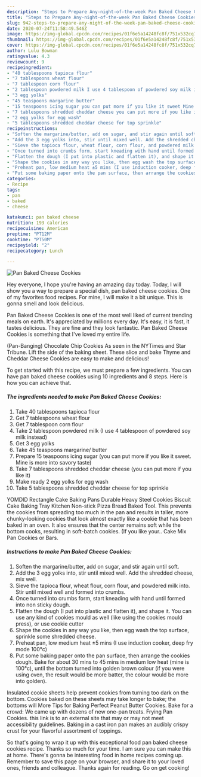 ```yaml
---
description: "Steps to Prepare Any-night-of-the-week Pan Baked Cheese Cookies"
title: "Steps to Prepare Any-night-of-the-week Pan Baked Cheese Cookies"
slug: 942-steps-to-prepare-any-night-of-the-week-pan-baked-cheese-cookies
date: 2020-07-24T11:58:49.546Z
image: https://img-global.cpcdn.com/recipes/01f6e5a14248fc8f/751x532cq70/pan-baked-cheese-cookies-recipe-main-photo.jpg
thumbnail: https://img-global.cpcdn.com/recipes/01f6e5a14248fc8f/751x532cq70/pan-baked-cheese-cookies-recipe-main-photo.jpg
cover: https://img-global.cpcdn.com/recipes/01f6e5a14248fc8f/751x532cq70/pan-baked-cheese-cookies-recipe-main-photo.jpg
author: Lulu Bowman
ratingvalue: 4.3
reviewcount: 9
recipeingredient:
- "40 tablespoons tapioca flour"
- "7 tablespoons wheat flour"
- "7 tablespoon corn flour"
- "2 tablespoon powdered milk I use 4 tablespoon of powdered soy milk instead"
- "3 egg yolks"
- "45 teaspoons margarine butter"
- "15 teaspoons icing sugar you can put more if you like it sweet Mine is more into savory taste"
- "7 tablespoons shredded cheddar cheese you can put more if you like it"
- "2 egg yolks for egg wash"
- "5 tablespoons shredded cheddar cheese for top sprinkle"
recipeinstructions:
- "Soften the margarine/butter, add on sugar, and stir again until soft."
- "Add the 3 egg yolks into, stir until mixed well. Add the shredded cheese, mix well."
- "Sieve the tapioca flour, wheat flour, corn flour, and powdered milk into. Stir until mixed well and formed into crumbs."
- "Once turned into crumbs form, start kneading with hand until formed into non sticky dough."
- "Flatten the dough (I put into plastic and flatten it), and shape it. You can use any kind of cookies mould as well (like using the cookies mould press), or use cookie cutter"
- "Shape the cookies in any way you like, then egg wash the top surface, sprinkle some shredded cheese."
- "Preheat pan, low medium heat ±5 mins (I use induction cooker, deep fry mode 100°c)"
- "Put some baking paper onto the pan surface, then arrange the cookies dough. Bake for about 30 mins to 45 mins in medium low heat (mine is 100°c), until the bottom turned into golden brown colour (if you were using oven, the result would be more batter, the colour would be more into golden)."
categories:
- Recipe
tags:
- pan
- baked
- cheese

katakunci: pan baked cheese 
nutrition: 193 calories
recipecuisine: American
preptime: "PT12M"
cooktime: "PT50M"
recipeyield: "2"
recipecategory: Lunch

---
```



![Pan Baked Cheese Cookies](https://img-global.cpcdn.com/recipes/01f6e5a14248fc8f/751x532cq70/pan-baked-cheese-cookies-recipe-main-photo.jpg)

Hey everyone, I hope you're having an amazing day today. Today, I will show you a way to prepare a special dish, pan baked cheese cookies. One of my favorites food recipes. For mine, I will make it a bit unique. This is gonna smell and look delicious.

Pan Baked Cheese Cookies is one of the most well liked of current trending meals on earth. It's appreciated by millions every day. It's easy, it is fast, it tastes delicious. They are fine and they look fantastic. Pan Baked Cheese Cookies is something that I've loved my entire life.

(Pan-Banging) Chocolate Chip Cookies As seen in the NYTimes and Star Tribune. Lift the side of the baking sheet. These slice and bake Thyme and Cheddar Cheese Cookies are easy to make and delicious!


To get started with this recipe, we must prepare a few ingredients. You can have pan baked cheese cookies using 10 ingredients and 8 steps. Here is how you can achieve that.

<!--inarticleads1-->

##### The ingredients needed to make Pan Baked Cheese Cookies:

1. Take 40 tablespoons tapioca flour
1. Get 7 tablespoons wheat flour
1. Get 7 tablespoon corn flour
1. Take 2 tablespoon powdered milk (I use 4 tablespoon of powdered soy milk instead)
1. Get 3 egg yolks
1. Take 45 teaspoons margarine/ butter
1. Prepare 15 teaspoons icing sugar (you can put more if you like it sweet. Mine is more into savory taste)
1. Take 7 tablespoons shredded cheddar cheese (you can put more if you like it)
1. Make ready 2 egg yolks for egg wash
1. Take 5 tablespoons shredded cheddar cheese for top sprinkle


YOMDID Rectangle Cake Baking Pans Durable Heavy Steel Cookies Biscuit Cake Baking Tray Kitchen Non-stick Pizza Bread Baked Tool. This prevents the cookies from spreading too much in the pan and results in taller, more chunky-looking cookies that look almost exactly like a cookie that has been baked in an oven. It also ensures that the center remains soft while the bottom cooks, resulting in soft-batch cookies. (If you like your.. Cake Mix Pan Cookies or Bars. 

<!--inarticleads2-->

##### Instructions to make Pan Baked Cheese Cookies:

1. Soften the margarine/butter, add on sugar, and stir again until soft.
1. Add the 3 egg yolks into, stir until mixed well. Add the shredded cheese, mix well.
1. Sieve the tapioca flour, wheat flour, corn flour, and powdered milk into. Stir until mixed well and formed into crumbs.
1. Once turned into crumbs form, start kneading with hand until formed into non sticky dough.
1. Flatten the dough (I put into plastic and flatten it), and shape it. You can use any kind of cookies mould as well (like using the cookies mould press), or use cookie cutter
1. Shape the cookies in any way you like, then egg wash the top surface, sprinkle some shredded cheese.
1. Preheat pan, low medium heat ±5 mins (I use induction cooker, deep fry mode 100°c)
1. Put some baking paper onto the pan surface, then arrange the cookies dough. Bake for about 30 mins to 45 mins in medium low heat (mine is 100°c), until the bottom turned into golden brown colour (if you were using oven, the result would be more batter, the colour would be more into golden).


Insulated cookie sheets help prevent cookies from turning too dark on the bottom. Cookies baked on these sheets may take longer to bake; the bottoms will More Tips for Baking Perfect Peanut Butter Cookies. Bake for a crowd: We came up with dozens of new one-pan treats. Frying Pan Cookies. this link is to an external site that may or may not meet accessibility guidelines. Baking in a cast iron pan makes an audibly crispy crust for your flavorful assortment of toppings. 

So that's going to wrap it up with this exceptional food pan baked cheese cookies recipe. Thanks so much for your time. I am sure you can make this at home. There's gonna be interesting food in home recipes coming up. Remember to save this page on your browser, and share it to your loved ones, friends and colleague. Thanks again for reading. Go on get cooking!
